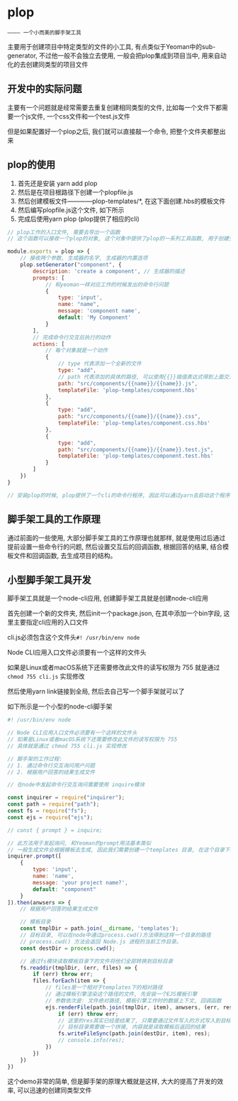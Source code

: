 # plop

    ———— 一个小而美的脚手架工具

主要用于创建项目中特定类型的文件的小工具, 有点类似于Yeoman中的sub-generator, 不过他一般不会独立去使用, 一般会把plop集成到项目当中, 用来自动化的去创建同类型的项目文件

## 开发中的实际问题

主要有一个问题就是经常需要去重复创建相同类型的文件, 比如每一个文件下都需要一个js文件, 一个css文件和一个test.js文件

但是如果配置好一个plop之后, 我们就可以直接敲一个命令, 把整个文件夹都整出来

## plop的使用

1. 首先还是安装 yarn add plop
2. 然后是在项目根路径下创建一个plopfile.js
3. 然后创建模板文件————plop-templates/*, 在这下面创建.hbs的模板文件
4. 然后编写plopfile.js这个文件, 如下所示
5. 完成后使用yarn plop <name> (plop提供了相应的cli)

```javaScript
// plop工作的入口文件, 需要去导出一个函数
// 这个函数可以接收一个plop的对象, 这个对象中提供了plop的一系列工具函数, 用于创建生成器的任务

module.exports = plop => {
    // 接收两个参数, 生成器的名字, 生成器的内置选项
    plop.setGenerator("component", {
        description: 'create a component', // 生成器的描述
        prompts: [
            // 和yeoman一样对应工作的时候发出的命令行问题
            {
                type: 'input',
                name: "name",
                message: 'component name',
                default: 'My Component'
            }   
        ],
        // 完成命令行交互后执行的动作
        actions: [
            // 每个对象就是一个动作
            {
                // type 代表添加一个全新的文件
                type: "add",
                // path 代表添加的具体的路径, 可以使用{{}}插值表达式得到上面交互的数据
                path: "src/components/{{name}}/{{name}}.js", 
                templateFile: 'plop-templates/component.hbs'
            },
            {
                type: "add",
                path: "src/components/{{name}}/{{name}}.css", 
                templateFile: 'plop-templates/component.css.hbs'
            },
            {
                type: "add",
                path: "src/components/{{name}}/{{name}}.test.js", 
                templateFile: 'plop-templates/component.test.hbs'
            }
        ]
    })
}

// 安装plop的时候, plop提供了一个cli的命令行程序, 因此可以通过yarn去启动这个程序, 就是使用yarn plop + 生成器的名字
```

## 脚手架工具的工作原理

通过前面的一些使用, 大部分脚手架工具的工作原理也就那样, 就是使用过后通过提前设置一些命令行的问题, 然后设置交互后的回调函数, 根据回答的结果, 结合模板文件和回调函数, 去生成项目的结构。

## 小型脚手架工具开发

脚手架工具就是一个node-cli应用, 创建脚手架工具就是创建node-cli应用

首先创建一个新的文件夹, 然后init一个package.json, 在其中添加一个bin字段, 这里主要指定cli应用的入口文件

cli.js必须包含这个文件头`#! /usr/bin/env node`

Node CLI应用入口文件必须要有一个这样的文件头

如果是Linux或者macOS系统下还需要修改此文件的读写权限为 755 就是通过 `chmod 755 cli.js` 实现修改

然后使用yarn link链接到全局, 然后去自己写一个脚手架就可以了

如下所示是一个小型的node-cli脚手架

```javaScript
#! /usr/bin/env node

// Node CLI应用入口文件必须要有一个这样的文件头
// 如果是Linux或者macOS系统下还需要修改此文件的读写权限为 755
// 具体就是通过 chmod 755 cli.js 实现修改

// 脚手架的工作过程:
// 1. 通过命令行交互询问用户问题
// 2. 根据用户回答的结果生成文件

// 在node中发起命令行交互询问需要使用 inquire模块

const inquirer = require("inquirer");
const path = require("path");
const fs = require("fs");
const ejs = require("ejs");

// const { prompt } = inquire;

// 此方法用于发起询问, 和Yeoman的prompt用法基本类似
// 一般生成文件会根据模板去生成, 因此我们需要创建一个templates 目录, 在这个目录下新建一些模板
inquirer.prompt([
    {
        type: 'input',
        name: 'name',
        message: 'your project name?',
        default: "component"
    }
]).then(anwsers => {
    // 根据用户回答的结果生成文件

    // 模板目录
    const tmplDir = path.join(__dirname, 'templates');
    // 目标目录, 可以在node中通过process.cwd()方法得到这样一个目录的路径
    // process.cwd() 方法会返回 Node.js 进程的当前工作目录。
    const destDir = process.cwd();

    // 通过fs模块读取模板目录下的文件将他们全部转换到目标目录
    fs.readdir(tmplDir, (err, files) => {
        if (err) throw err;
        files.forEach(item => {
            // files是一个相对于templates下的相对路径
            // 通过模板引擎渲染这个路径的文件, 先安装一个EJS模板引擎
            // 参数依次是: 文件绝对路径, 模板引擎工作时的数据上下文, 回调函数
            ejs.renderFile(path.join(tmplDir, item), anwsers, (err, res) => {
                if (err) throw err;
                // 这里的res其实已经是结果了, 只需要通过文件写入的方式写入到目标目录就可以了
                // 目标目录需要做一个拼接, 内容就是读取模板后返回的结果
                fs.writeFileSync(path.join(destDir, item), res);
                // console.info(res);
            })
        })
    })
})
```

这个demo非常的简单, 但是脚手架的原理大概就是这样, 大大的提高了开发的效率, 可以迅速的创建同类型文件
